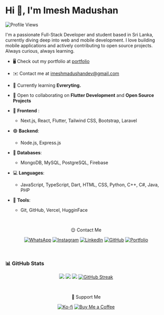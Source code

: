 
  <h1>Hi 👋, I'm Imesh Madushan</h1>
<img src="https://komarev.com/ghpvc/?username=Imesh-Madushan-Dev&color=0891b2&style=for-the-badge" alt="Profile Views"/>


I'm a passionate Full-Stack Developer and student based in Sri Lanka, currently diving deep into web and mobile development. I love building mobile applications and actively contributing to open source projects. Always curious, always learning.

- 🖥️ Check out my portfolio at [portfolio](http://imesh-madushan.vercel.app/)
- ✉️ Contact me at [imeshmadushandev@gmail.com](mailto:imeshmadushandev@gmail.com)
- 🧠 Currently learning **Evreryting.**
- 🤝 Open to collaborating on **Flutter Development** and **Open Source Projects**

- 🎨 **Frontend** : 
  - Next.js, React, Flutter, Tailwind CSS, Bootstrap, Laravel
- 🟢 **Backend**: 
  - Node.js, Express.js
- 🍃 **Databases**: 
  - MongoDB, MySQL, PostgreSQL, Firebase
- 💻 **Languages**: 
  - JavaScript, TypeScript, Dart, HTML, CSS, Python, C++, C#, Java, PHP
- 🐙 **Tools**: 
  - Git, GitHub, Vercel, HugginFace


<br >
<div align="center">


  😌 Contact Me
   
  [![WhatsApp](https://img.shields.io/badge/-Whatsapp-25D366?style=flat-square&logo=whatsapp&logoColor=white)](https://wa.me/94753045366)
  [![Instagram](https://img.shields.io/badge/-Instagram-E4405F?style=flat-square&logo=instagram&logoColor=white)](https://www.instagram.com/___imesh____/)
  [![LinkedIn](https://img.shields.io/badge/-LinkedIn-0A66C2?style=flat-square&logo=linkedin&logoColor=white)](https://www.linkedin.com/in/imesh--madushan)
  [![GitHub](https://img.shields.io/badge/-GitHub-181717?style=flat-square&logo=github&logoColor=white)](https://github.com/Imesh-Madushan-Dev)
  [![Portfolio](https://img.shields.io/badge/-Portfolio-000000?style=flat-square&logo=vercel&logoColor=white)](http://imesh-madushan.vercel.app/)
  
</div>

<br/>



### 📊 GitHub Stats
<div align="center">
  
![](https://github-profile-summary-cards.vercel.app/api/cards/profile-details?username=Imesh-Madushan-Dev&theme=tokyonight)
![](https://github-profile-summary-cards.vercel.app/api/cards/repos-per-language?username=Imesh-Madushan-Dev&theme=tokyonight)
![](https://github-profile-summary-cards.vercel.app/api/cards/stats?username=Imesh-Madushan-Dev&theme=tokyonight)
[![GitHub Streak](https://streak-stats.demolab.com?user=Imesh-Madushan-Dev&theme=tokyonight)](https://git.io/streak-stats)


</div>


<br>
<div align="center">

  💖 Support Me

[![Ko-fi](https://img.shields.io/badge/-Ko--fi-FF5E5B?style=flat-square&logo=ko-fi&logoColor=white)](https://ko-fi.com/imeshmadushan)
[![Buy Me a Coffee](https://img.shields.io/badge/-Buy%20Me%20a%20Coffee-FFDD00?style=flat-square&logo=buy-me-a-coffee&logoColor=black)](https://buymeacoffee.com/imesh.madushan)
  
</div>

<br/>
